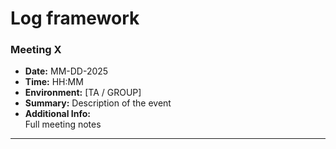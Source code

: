 # Log framework
### Meeting X
- **Date:** MM-DD-2025  
- **Time:** HH:MM
- **Environment:** [TA / GROUP] 
- **Summary:** Description of the event   
- **Additional Info:**  
Full meeting notes
---

